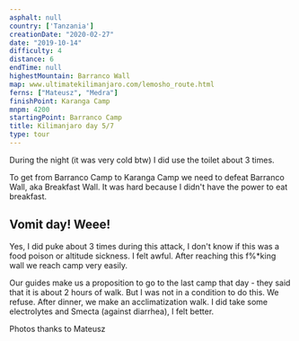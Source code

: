 ```yaml
---
asphalt: null
country: ['Tanzania']
creationDate: "2020-02-27"
date: "2019-10-14"
difficulty: 4
distance: 6
endTime: null
highestMountain: Barranco Wall
map: www.ultimatekilimanjaro.com/lemosho_route.html
ferns: ["Mateusz", "Medra"]
finishPoint: Karanga Camp
mnpm: 4200
startingPoint: Barranco Camp
title: Kilimanjaro day 5/7
type: tour
---
```


During the night (it was very cold btw) I did use the toilet about 3 times.

To get from Barranco Camp to Karanga Camp we need to defeat Barranco Wall, aka Breakfast Wall. It was hard because I didn't have the power to eat breakfast.

## Vomit day! Weee!

Yes, I did puke about 3 times during this attack, I don't know if this was a food poison or altitude sickness. I felt awful. After reaching this f%*king wall we reach camp very easily.

Our guides make us a proposition to go to the last camp that day - they said that it is about 2 hours of walk. But I was not in a condition to do this. We refuse. After dinner, we make an acclimatization walk. I did take some electrolytes and Smecta (against diarrhea), I felt better.

Photos thanks to Mateusz
